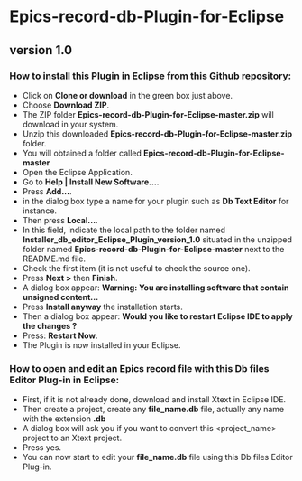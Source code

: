 # Epics-record-db-Plugin-for-Eclipse

## version 1.0

### How to install this Plugin in Eclipse from this Github repository:

- Click on **Clone or download** in the green box just above.
- Choose **Download ZIP**.
- The ZIP folder **Epics-record-db-Plugin-for-Eclipse-master.zip** will download in your system.
- Unzip this downloaded **Epics-record-db-Plugin-for-Eclipse-master.zip** folder.
- You will obtained a folder called **Epics-record-db-Plugin-for-Eclipse-master**
- Open the Eclipse Application.
- Go to **Help | Install New Software...**.
- Press **Add...**.
- in the dialog box type a name for your plugin such as **Db Text Editor** for instance.
- Then press **Local...**.
- In this field, indicate the local path to the folder named **Installer_db_editor_Eclipse_Plugin_version_1.0**
situated in the unzipped folder named **Epics-record-db-Plugin-for-Eclipse-master** next to the README.md file.
- Check the first item (it is not useful to check the source one).
- Press **Next >** then **Finish**.
- A dialog box appear: **Warning: You are installing software that contain unsigned content...**
- Press **Install anyway** the installation starts.
- Then a dialog box appear: **Would you like to restart Eclipse IDE to apply the changes ?**
- Press: **Restart Now**.
- The Plugin is now installed in your Eclipse.

### How to open and edit an Epics record file with this Db files Editor Plug-in in Eclipse:

- First, if it is not already done, download and install Xtext in Eclipse IDE.
- Then create a project, create any **file_name.db** file, actually any name with the extension **.db**
- A dialog box will ask you if you want to convert this <project_name> project to an Xtext project.
- Press yes.
- You can now start to edit your **file_name.db** file using this Db files Editor Plug-in.
